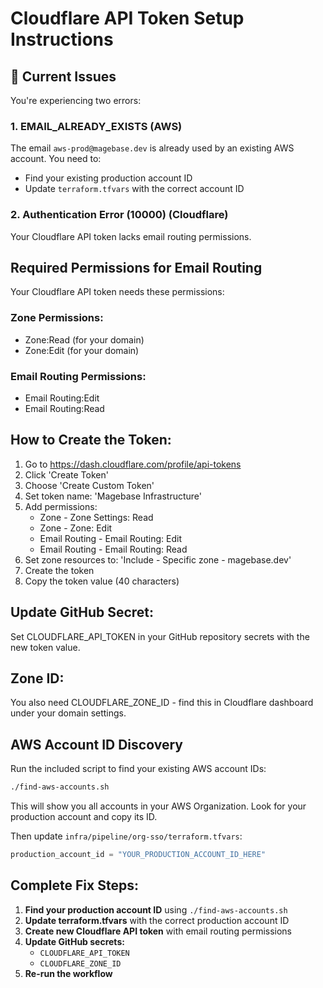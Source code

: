# Cloudflare API Token Setup Instructions

## 🚨 Current Issues

You're experiencing two errors:

### 1. EMAIL_ALREADY_EXISTS (AWS)
The email `aws-prod@magebase.dev` is already used by an existing AWS account. You need to:
- Find your existing production account ID
- Update `terraform.tfvars` with the correct account ID

### 2. Authentication Error (10000) (Cloudflare)
Your Cloudflare API token lacks email routing permissions.

## Required Permissions for Email Routing

Your Cloudflare API token needs these permissions:

### Zone Permissions:
- Zone:Read (for your domain)
- Zone:Edit (for your domain)

### Email Routing Permissions:
- Email Routing:Edit
- Email Routing:Read

## How to Create the Token:

1. Go to https://dash.cloudflare.com/profile/api-tokens
2. Click 'Create Token'
3. Choose 'Create Custom Token'
4. Set token name: 'Magebase Infrastructure'
5. Add permissions:
   - Zone - Zone Settings: Read
   - Zone - Zone: Edit
   - Email Routing - Email Routing: Edit
   - Email Routing - Email Routing: Read
6. Set zone resources to: 'Include - Specific zone - magebase.dev'
7. Create the token
8. Copy the token value (40 characters)

## Update GitHub Secret:

Set CLOUDFLARE_API_TOKEN in your GitHub repository secrets with the new token value.

## Zone ID:

You also need CLOUDFLARE_ZONE_ID - find this in Cloudflare dashboard under your domain settings.

## AWS Account ID Discovery

Run the included script to find your existing AWS account IDs:

```bash
./find-aws-accounts.sh
```

This will show you all accounts in your AWS Organization. Look for your production account and copy its ID.

Then update `infra/pipeline/org-sso/terraform.tfvars`:

```terraform
production_account_id = "YOUR_PRODUCTION_ACCOUNT_ID_HERE"
```

## Complete Fix Steps:

1. **Find your production account ID** using `./find-aws-accounts.sh`
2. **Update terraform.tfvars** with the correct production account ID
3. **Create new Cloudflare API token** with email routing permissions
4. **Update GitHub secrets:**
   - `CLOUDFLARE_API_TOKEN`
   - `CLOUDFLARE_ZONE_ID`
5. **Re-run the workflow**
